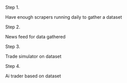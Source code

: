 
Step 1.

Have enough scrapers running daily to gather a dataset

Step 2.

News feed for data gathered

Step 3.

Trade simulator on dataset

Step 4.

Ai trader based on dataset